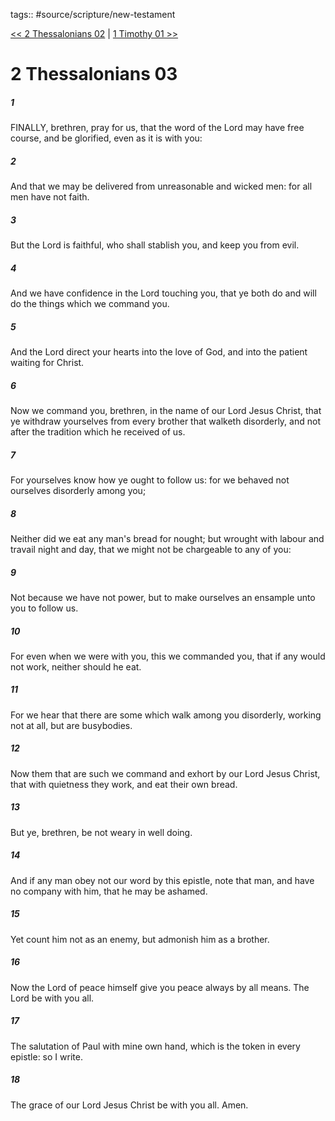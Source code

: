 tags:: #source/scripture/new-testament

[<< 2 Thessalonians 02](source/scripture/new-testament/14_2_Thessalonians/2_Thessalonians_02.md) | [1 Timothy 01 >>](source/scripture/new-testament/15_1_Timothy/1_Timothy_01.md)

# 2 Thessalonians 03

##### 1

FINALLY, brethren, pray for us, that the word of the Lord may have free course, and be glorified, even as it is with you:

##### 2

And that we may be delivered from unreasonable and wicked men: for all men have not faith.

##### 3

But the Lord is faithful, who shall stablish you, and keep you from evil.

##### 4

And we have confidence in the Lord touching you, that ye both do and will do the things which we command you.

##### 5

And the Lord direct your hearts into the love of God, and into the patient waiting for Christ.

##### 6

Now we command you, brethren, in the name of our Lord Jesus Christ, that ye withdraw yourselves from every brother that walketh disorderly, and not after the tradition which he received of us.

##### 7

For yourselves know how ye ought to follow us: for we behaved not ourselves disorderly among you;

##### 8

Neither did we eat any man's bread for nought; but wrought with labour and travail night and day, that we might not be chargeable to any of you:

##### 9

Not because we have not power, but to make ourselves an ensample unto you to follow us.

##### 10

For even when we were with you, this we commanded you, that if any would not work, neither should he eat.

##### 11

For we hear that there are some which walk among you disorderly, working not at all, but are busybodies.

##### 12

Now them that are such we command and exhort by our Lord Jesus Christ, that with quietness they work, and eat their own bread.

##### 13

But ye, brethren, be not weary in well doing.

##### 14

And if any man obey not our word by this epistle, note that man, and have no company with him, that he may be ashamed.

##### 15

Yet count him not as an enemy, but admonish him as a brother.

##### 16

Now the Lord of peace himself give you peace always by all means. The Lord be with you all.

##### 17

The salutation of Paul with mine own hand, which is the token in every epistle: so I write.

##### 18

The grace of our Lord Jesus Christ be with you all. Amen.
